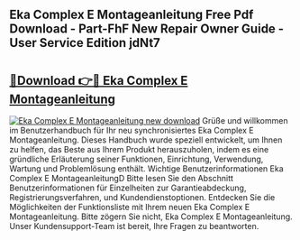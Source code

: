 ## Eka Complex E Montageanleitung Free Pdf Download - Part-FhF New Repair Owner Guide - User Service Edition jdNt7

# <h2><a href="http://df7nyrt.blite.top/?on=Eka+Complex+E+Montageanleitung">🔗Download 👉🔴 Eka Complex E Montageanleitung</a></h2>

[![Eka Complex E Montageanleitung new download](https://i.imgur.com/lujVjoI.png)](http://df7nyrt.blite.top/?on=Eka+Complex+E+Montageanleitung)
Grüße und willkommen im Benutzerhandbuch für Ihr neu synchronisiertes Eka Complex E Montageanleitung. Dieses Handbuch wurde speziell entwickelt, um Ihnen zu helfen, das Beste aus Ihrem Produkt herauszuholen, indem es eine gründliche Erläuterung seiner Funktionen, Einrichtung, Verwendung, Wartung und Problemlösung enthält. Wichtige Benutzerinformationen Eka Complex E MontageanleitungD Bitte lesen Sie den Abschnitt Benutzerinformationen für Einzelheiten zur Garantieabdeckung, Registrierungsverfahren, und Kundendienstoptionen. Entdecken Sie die Möglichkeiten der Funktionsliste mit Ihrem neuen Eka Complex E Montageanleitung. Bitte zögern Sie nicht, Eka Complex E Montageanleitung. Unser Kundensupport-Team ist bereit, Ihre Fragen zu beantworten.
